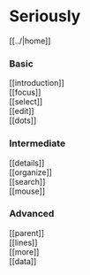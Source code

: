 # Seriously

[[../|home]]  

### Basic
[[introduction]]  
[[focus]]  
[[select]]  
[[edit]]  
[[dots]]  

### Intermediate
[[details]]  
[[organize]]  
[[search]]  
[[mouse]]  

### Advanced
[[parent]]  
[[lines]]  
[[more]]  
[[data]]  
